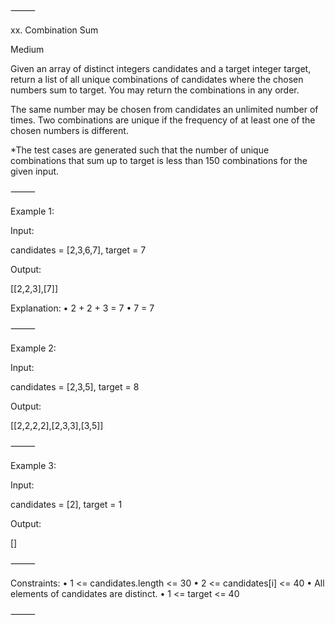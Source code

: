 
⸻

xx. Combination Sum

Medium

Given an array of distinct integers candidates and a target integer target, return a list of all unique combinations of candidates where the chosen numbers sum to target. You may return the combinations in any order.

The same number may be chosen from candidates an unlimited number of times. Two combinations are unique if the frequency of at least one of the chosen numbers is different.

*The test cases are generated such that the number of unique combinations that sum up to target is less than 150 combinations for the given input.

⸻

Example 1:

Input:

candidates = [2,3,6,7], target = 7

Output:

[[2,2,3],[7]]

Explanation:
	•	2 + 2 + 3 = 7
	•	7 = 7

⸻

Example 2:

Input:

candidates = [2,3,5], target = 8

Output:

[[2,2,2,2],[2,3,3],[3,5]]


⸻

Example 3:

Input:

candidates = [2], target = 1

Output:

[]


⸻

Constraints:
	•	1 <= candidates.length <= 30
	•	2 <= candidates[i] <= 40
	•	All elements of candidates are distinct.
	•	1 <= target <= 40

⸻
